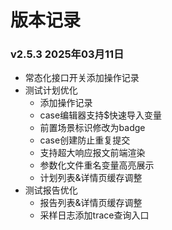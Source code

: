 # 版本记录

### v2.5.3  2025年03月11日
- 常态化接口开关添加操作记录
- 测试计划优化
  - 添加操作记录
  - case编辑器支持$快速导入变量
  - 前置场景标识修改为badge
  - case创建防止重复提交
  - 支持超大响应报文前端渲染
  - 参数化文件重名变量高亮展示
  - 计划列表&详情页缓存调整
- 测试报告优化
  - 报告列表&详情页缓存调整
  - 采样日志添加trace查询入口